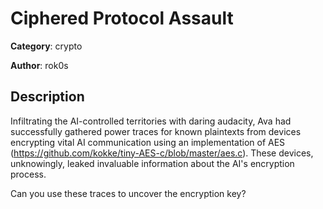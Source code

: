 # Ciphered Protocol Assault


**Category**: crypto

**Author**: rok0s

## Description

Infiltrating the AI-controlled territories with daring audacity, Ava had successfully gathered power traces for known plaintexts from devices encrypting vital AI communication using an implementation of AES (https://github.com/kokke/tiny-AES-c/blob/master/aes.c). These devices, unknowingly, leaked invaluable information about the AI's encryption process. 

Can you use these traces to uncover the encryption key?


